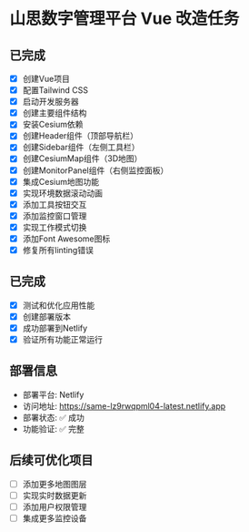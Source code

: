 # 山思数字管理平台 Vue 改造任务

## 已完成
- [x] 创建Vue项目
- [x] 配置Tailwind CSS
- [x] 启动开发服务器
- [x] 创建主要组件结构
- [x] 安装Cesium依赖
- [x] 创建Header组件（顶部导航栏）
- [x] 创建Sidebar组件（左侧工具栏）
- [x] 创建CesiumMap组件（3D地图）
- [x] 创建MonitorPanel组件（右侧监控面板）
- [x] 集成Cesium地图功能
- [x] 实现环境数据滚动动画
- [x] 添加工具按钮交互
- [x] 添加监控窗口管理
- [x] 实现工作模式切换
- [x] 添加Font Awesome图标
- [x] 修复所有linting错误

## 已完成
- [x] 测试和优化应用性能
- [x] 创建部署版本
- [x] 成功部署到Netlify
- [x] 验证所有功能正常运行

## 部署信息
- 部署平台: Netlify
- 访问地址: https://same-lz9rwqpml04-latest.netlify.app
- 部署状态: ✅ 成功
- 功能验证: ✅ 完整

## 后续可优化项目
- [ ] 添加更多地图图层
- [ ] 实现实时数据更新
- [ ] 添加用户权限管理
- [ ] 集成更多监控设备
